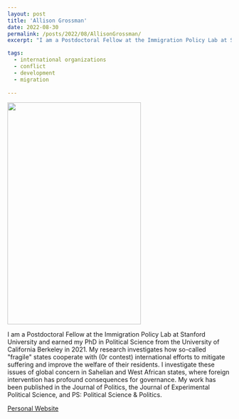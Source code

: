 ```yaml
---
layout: post
title: 'Allison Grossman'
date: 2022-08-30
permalink: /posts/2022/08/AllisonGrossman/
excerpt: "I am a Postdoctoral Fellow at the Immigration Policy Lab at Stanford University and earned my PhD in Political Science from the University of California Berkeley in 2021. My research investigates how so-called "fragile" states cooperate with (0r contest) international efforts to mitigate suffering and improve the welfare of their residents. I investigate these issues of global concern in Sahelian and West African states, where foreign intervention has profound consequences for governance. My work has been published in the Journal of Politics, the Journal of Experimental Political Science, and PS: Political Science & Politics."

tags:
  - international organizations
  - conflict
  - development
  - migration
 
---
```

<img src="https://gsipe-workshop.github.io/images/GROSSMAN_ALLISON - Allison Grossman.jpg" width="300" height="500" />


I am a Postdoctoral Fellow at the Immigration Policy Lab at Stanford University and earned my PhD in Political Science from the University of California Berkeley in 2021. My research investigates how so-called "fragile" states cooperate with (0r contest) international efforts to mitigate suffering and improve the welfare of their residents. I investigate these issues of global concern in Sahelian and West African states, where foreign intervention has profound consequences for governance. My work has been published in the Journal of Politics, the Journal of Experimental Political Science, and PS: Political Science & Politics.



<a href= "https://www.allisongrossman.com/">Personal Website</a>

